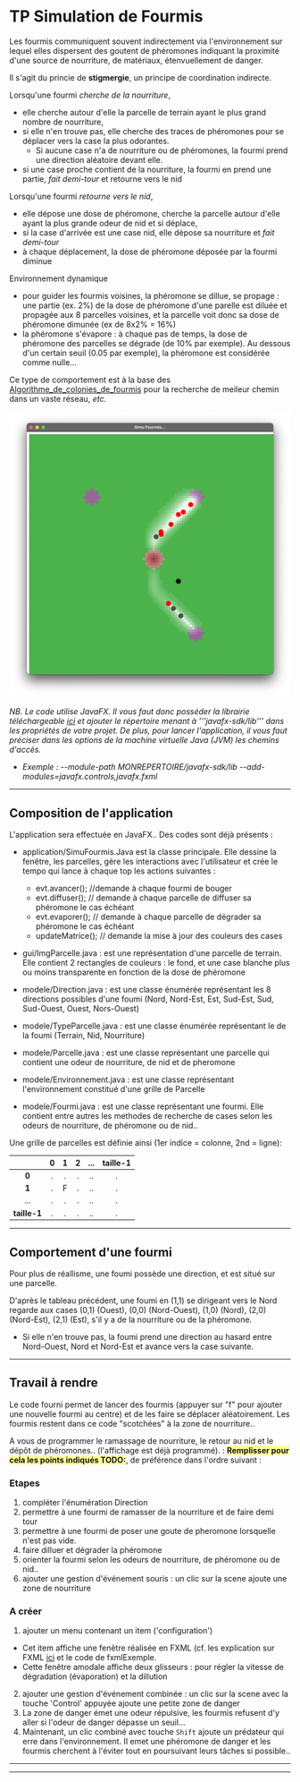 # TP Simulation de Fourmis

Les fourmis communiquent souvent indirectement via l'environnement sur lequel elles dispersent des goutent de phéromones indiquant la proximité d'une source de nourriture, de matériaux, étenvuellement de danger.

Il s'agit du princie de **stigmergie**, un principe de coordination indirecte.

Lorsqu'une fourmi *cherche de la nourriture*, 
- elle cherche autour d'elle la parcelle de terrain ayant le plus grand nombre de nourriture, 
-  si elle n'en trouve pas, elle cherche des traces de phéromones pour se déplacer vers la case la plus odorantes.
    - Si aucune case n'a de nourriture ou de phéromones, la fourmi prend une direction aléatoire devant elle.
- si une case proche contient de la nourriture, la fourmi en prend une partie, *fait demi-tour* et retourne vers le nid

Lorsqu'une fourmi *retourne vers le nid*, 
- elle dépose une dose de phéromone, cherche la parcelle autour d'elle ayant la plus grande odeur de nid et si déplace,
- si la case d'arrivée est une case nid, elle dépose sa nourriture et  *fait demi-tour*
- à chaque déplacement, la dose de phéromone déposée par la fourmi diminue

Environnement dynamique
- pour guider les fourmis voisines, la phéromone se dillue, se propage : une partie (ex. 2%) de la dose de phéromone d'une parelle est diluée et propagée aux 8 parcelles voisines, et la parcelle voit donc sa dose de phéromone dimunée (ex de 8x2% = 16%)
- la phéromone s'évapore : à chaque pas de temps, la dose de phéromone des parcelles se dégrade (de 10% par exemple). Au dessous d'un certain seuil (0.05 par exemple), la phéromone est considérée comme nulle...

Ce type de comportement est à la base des [Algorithme_de_colonies_de_fourmis](https://fr.wikipedia.org/wiki/Algorithme_de_colonies_de_fourmis) pour la recherche de meileur chemin dans un vaste réseau, *etc.*

<center>
     <img src="https://github.com/EmmanuelADAM/coursJavaAvance/blob/master/TP/images/demoFourmis.png" alt=""> 
</center>

*NB. Le code utilise JavaFX. Il vous faut donc posséder la librairie téléchargeable [ici](https://gluonhq.com/products/javafx/) et ajouter le répertoire menant à '''javafx-sdk/lib''' dans les propriétés de votre projet.
De plus, pour lancer l'application, il vous faut préciser dans les options de la machine virtuelle Java (JVM) les chemins d'accès.*
  - *Exemple : --module-path MONREPERTOIRE/javafx-sdk/lib --add-modules=javafx.controls,javafx.fxml*

----
## Composition de l'application

L'application sera effectuée en JavaFX..
Des codes sont déjà présents : 
- application/SimuFourmis.Java est la classe principale. Elle dessine la fenêtre, les parcelles, gère les interactions avec l'utilisateur et crée le tempo qui lance à chaque top les actions suivantes : 
  -  evt.avancer(); //demande à chaque fourmi de bouger
  - evt.diffuser(); // demande à chaque parcelle de diffuser sa phéromone le cas échéant
  - evt.evaporer(); // demande à chaque parcelle de dégrader sa phéromone le cas échéant
  - updateMatrice(); // demande la mise à jour des couleurs des cases
  
- gui/ImgParcelle.java : est une représentation d'une parcelle de terrain. Elle contient 2 rectangles de couleurs : le fond, et une case blanche plus ou moins transparente en fonction de la dose de phéromone

- modele/Direction.java : est une classe énumérée représentant les 8 directions possibles d'une foumi (Nord, Nord-Est, Est, Sud-Est, Sud, Sud-Ouest, Ouest, Nors-Ouest)
- modele/TypeParcelle.java : est une classe énumérée représentant le  de la foumi (Terrain, Nid, Nourriture)
- modele/Parcelle.java : est une classe représentant une parcelle qui contient une odeur de nourriture, de nid et de pheromone
- modele/Environnement.java : est une classe représentant l'environnement constitué d'une grille de Parcelle
- modele/Fourmi.java : est une classe représentant une fourmi. Elle contient entre autres les methodes de recherche de cases selon les odeurs de nourriture, de phéromone ou de nid..

Une grille de parcelles est définie ainsi (1er indice = colonne, 2nd = ligne): 

|  | 0 | 1 | 2 | ... | taille-1|
|:-: |:-: |:-: |:-: |:-: |:-:      |
| **0** |  .  |  . |  .  | .. |  .      |
| **1** |  .  | F    |  .  | .. |  .      |
| ... |  .  |  . |  .  | .. |  .      |
| **taille-1** |  .  |  . |  .  | .. |  .      |




---
## Comportement d'une fourmi
Pour plus de réallisme, une foumi possède une direction, et est situé sur une parcelle.

D'après le tableau précédent, une foumi en (1,1) se dirigeant vers le Nord regarde aux cases (0,1) (Ouest), (0,0) (Nord-Ouest), (1,0) (Nord), (2,0) (Nord-Est), (2,1) (Est), s'il y a  de la nourriture ou de la phéromone.
- Si elle n'en trouve pas, la foumi prend une direction au hasard entre Nord-Ouest, Nord et Nord-Est et avance vers la case suivante.

---
## Travail à rendre

Le code fourni permet de lancer des fourmis (appuyer sur "f" pour ajouter une nouvelle fourmi au centre) et de les faire se déplacer aléatoirement.
Les fourmis restent dans ce code "scotchées" à la zone de nourriture..

A vous de programmer le ramassage de nourriture, le retour au nid et le dépôt de phéromones.. (l'affichage est déjà programmé).
: 
<span style="background-color: #ffff99;">**Remplisser pour cela les points indiqués TODO:**</span>, de préférence dans l'ordre suivant : 

### Etapes
1. compléter l'énumération Direction
2. permettre à une fourmi de ramasser de la nourriture et de faire demi tour
3. permettre à une fourmi de poser une goute de pheromone lorsquelle n'est pas vide.
4. faire dilluer et dégrader la phéromone
5. orienter la fourmi selon les odeurs de nourriture, de phéromone ou de nid..
6. ajouter une gestion d'événement souris : un clic sur la scene ajoute une zone de nourriture

### A créer
1. ajouter un menu contenant un item ('configuration')
  - Cet item affiche une fenêtre réalisée en FXML (cf. les explication sur FXML [ici](https://github.com/EmmanuelADAM/coursJavaAvance/tree/master/fxml) et le code de fxmlExemple.
  - Cette fenêtre amodale affiche deux glisseurs : pour régler la vitesse de dégradation (évaporation) et la dillution
2. ajouter une gestion d'événement combinée : un clic sur la scene avec la touche 'Control' appuyée ajoute une petite zone de danger
3. La zone de danger émet une odeur répulsive, les fourmis refusent d'y aller si l'odeur de danger dépasse un seuil... 
4. Maintenant, un clic combiné avec touche ``Shift``  ajoute un prédateur qui erre dans l'environnement. Il emet une phéromone de danger et les fourmis cherchent à l'éviter tout en poursuivant leurs tâches si possible.. 
---

-----
